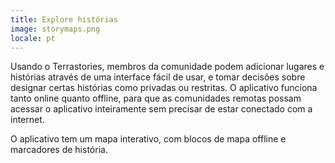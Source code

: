 ```yaml
---
title: Explore histórias
image: storymaps.png
locale: pt
---
```


Usando o Terrastories, membros da comunidade podem adicionar lugares e histórias através de uma interface fácil de usar, e tomar decisões sobre designar certas histórias como privadas ou restritas. O aplicativo funciona tanto online quanto offline, para que as comunidades remotas possam acessar o aplicativo inteiramente sem precisar de estar conectado com a internet.

O aplicativo tem um mapa interativo, com blocos de mapa offline e marcadores de história.

<app-button :color="true" localUrl=":8083/en/home" text="Explore storymap"></app-button>

<app-button localUrl=":8086/all/https://docs.terrastories.app/using-terrastories/exploring-the-terrastories-main-interface" text="Read documentation"></app-button>
